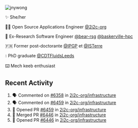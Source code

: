 ![jnywong](https://readme-typing-svg.demolab.com?font=Intel+One+Mono&size=36&duration=3000&pause=1000&color=97E70A&vCenter=true&width=170&lines=jnywong)

✨ She/her

👩‍💻 Open Source Applications Engineer [@2i2c-org](https://2i2c.org/)

🐻 Ex-Research Software Engineer [@bear-rsg](https://github.com/bear-rsg) [@baskerville-hpc](https://github.com/baskerville-hpc) 

🇫🇷 Former post-doctorante [@IPGP](https://github.com/IPGP) et [@ISTerre](https://www.isterre.fr/) 

💧 PhD graduate [@CDTFluidsLeeds](https://fluid-dynamics.leeds.ac.uk/) 

⌨️ Mech keeb enthusiast 

## Recent Activity 

<!--START_SECTION:activity-->
1. 🗣 Commented on [#6358](https://github.com/2i2c-org/infrastructure/issues/6358#issuecomment-3119845923) in [2i2c-org/infrastructure](https://github.com/2i2c-org/infrastructure)
2. 🗣 Commented on [#6459](https://github.com/2i2c-org/infrastructure/pull/6459#issuecomment-3119828477) in [2i2c-org/infrastructure](https://github.com/2i2c-org/infrastructure)
3. 💪 Opened PR [#6459](https://github.com/2i2c-org/infrastructure/pull/6459) in [2i2c-org/infrastructure](https://github.com/2i2c-org/infrastructure)
4. 🎉 Merged PR [#6446](https://github.com/2i2c-org/infrastructure/pull/6446) in [2i2c-org/infrastructure](https://github.com/2i2c-org/infrastructure)
5. 💪 Opened PR [#6446](https://github.com/2i2c-org/infrastructure/pull/6446) in [2i2c-org/infrastructure](https://github.com/2i2c-org/infrastructure)
<!--END_SECTION:activity-->
